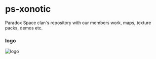 ps-xonotic
==========

Paradox Space clan's repository with our members work, maps, texture packs, demos etc. 

### logo
![logo](https://github.com/klrr/ps-xonotic/img/stamp2.png)
